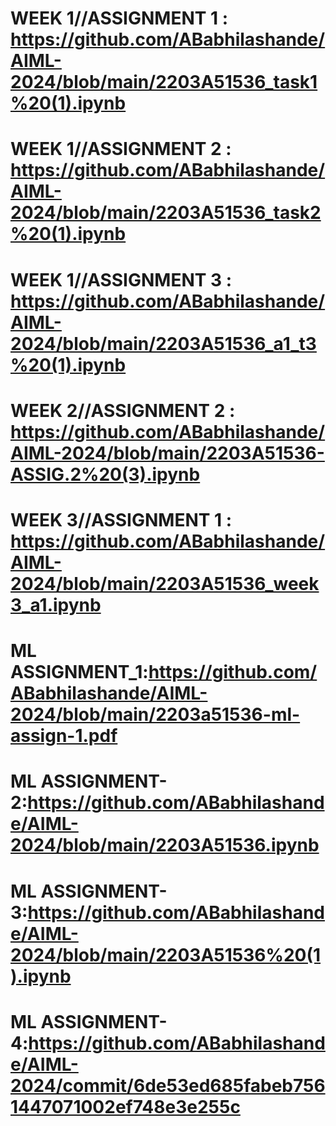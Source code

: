 # WEEK 1//ASSIGNMENT 1 : https://github.com/ABabhilashande/AIML-2024/blob/main/2203A51536_task1%20(1).ipynb
# WEEK 1//ASSIGNMENT 2 : https://github.com/ABabhilashande/AIML-2024/blob/main/2203A51536_task2%20(1).ipynb
# WEEK 1//ASSIGNMENT 3 : https://github.com/ABabhilashande/AIML-2024/blob/main/2203A51536_a1_t3%20(1).ipynb
# WEEK 2//ASSIGNMENT 2 : https://github.com/ABabhilashande/AIML-2024/blob/main/2203A51536-ASSIG.2%20(3).ipynb
# WEEK 3//ASSIGNMENT 1 : https://github.com/ABabhilashande/AIML-2024/blob/main/2203A51536_week3_a1.ipynb
# ML ASSIGNMENT_1:https://github.com/ABabhilashande/AIML-2024/blob/main/2203a51536-ml-assign-1.pdf
# ML ASSIGNMENT-2:https://github.com/ABabhilashande/AIML-2024/blob/main/2203A51536.ipynb
# ML ASSIGNMENT-3:https://github.com/ABabhilashande/AIML-2024/blob/main/2203A51536%20(1).ipynb
# ML ASSIGNMENT-4:https://github.com/ABabhilashande/AIML-2024/commit/6de53ed685fabeb7561447071002ef748e3e255c
